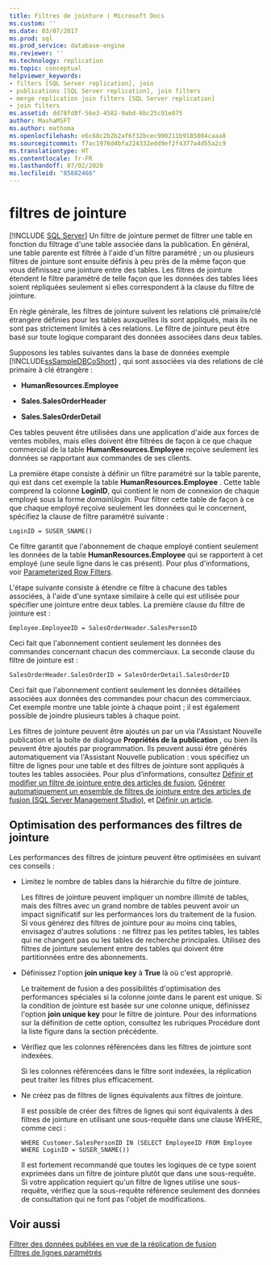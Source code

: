 ```yaml
---
title: Filtres de jointure | Microsoft Docs
ms.custom: ''
ms.date: 03/07/2017
ms.prod: sql
ms.prod_service: database-engine
ms.reviewer: ''
ms.technology: replication
ms.topic: conceptual
helpviewer_keywords:
- filters [SQL Server replication], join
- publications [SQL Server replication], join filters
- merge replication join filters [SQL Server replication]
- join filters
ms.assetid: dd78fd8f-56e3-4582-9abd-6bc25c91e075
author: MashaMSFT
ms.author: mathoma
ms.openlocfilehash: e6c68c2b2b2af6f32bcec900211b9185004caaa8
ms.sourcegitcommit: f7ac1976d4bfa224332edd9ef2f4377a4d55a2c9
ms.translationtype: HT
ms.contentlocale: fr-FR
ms.lasthandoff: 07/02/2020
ms.locfileid: "85882466"
---
```

# <a name="join-filters"></a>filtres de jointure
[!INCLUDE [SQL Server](../../../includes/applies-to-version/sqlserver.md)]
  Un filtre de jointure permet de filtrer une table en fonction du filtrage d'une table associée dans la publication. En général, une table parente est filtrée à l'aide d'un filtre paramétré ; un ou plusieurs filtres de jointure sont ensuite définis à peu près de la même façon que vous définissez une jointure entre des tables. Les filtres de jointure étendent le filtre paramétré de telle façon que les données des tables liées soient répliquées seulement si elles correspondent à la clause du filtre de jointure.  
  
 En règle générale, les filtres de jointure suivent les relations clé primaire/clé étrangère définies pour les tables auxquelles ils sont appliqués, mais ils ne sont pas strictement limités à ces relations. Le filtre de jointure peut être basé sur toute logique comparant des données associées dans deux tables.  
  
 Supposons les tables suivantes dans la base de données exemple [!INCLUDE[ssSampleDBCoShort](../../../includes/sssampledbcoshort-md.md)] , qui sont associées via des relations de clé primaire à clé étrangère :  
  
-   **HumanResources.Employee**  
  
-   **Sales.SalesOrderHeader**  
  
-   **Sales.SalesOrderDetail**  
  
 Ces tables peuvent être utilisées dans une application d'aide aux forces de ventes mobiles, mais elles doivent être filtrées de façon à ce que chaque commercial de la table **HumanResources.Employee** reçoive seulement les données se rapportant aux commandes de ses clients.  
  
 La première étape consiste à définir un filtre paramétré sur la table parente, qui est dans cet exemple la table **HumanResources.Employee** . Cette table comprend la colonne **LoginID**, qui contient le nom de connexion de chaque employé sous la forme *domain\login*. Pour filtrer cette table de façon à ce que chaque employé reçoive seulement les données qui le concernent, spécifiez la clause de filtre paramétré suivante :  
  
```  
LoginID = SUSER_SNAME()  
```  
  
 Ce filtre garantit que l'abonnement de chaque employé contient seulement les données de la table **HumanResources.Employee** qui se rapportent à cet employé (une seule ligne dans le cas présent). Pour plus d'informations, voir [Parameterized Row Filters](../../../relational-databases/replication/merge/parameterized-filters-parameterized-row-filters.md).  
  
 L'étape suivante consiste à étendre ce filtre à chacune des tables associées, à l'aide d'une syntaxe similaire à celle qui est utilisée pour spécifier une jointure entre deux tables. La première clause du filtre de jointure est :  
  
```  
Employee.EmployeeID = SalesOrderHeader.SalesPersonID  
```  
  
 Ceci fait que l'abonnement contient seulement les données des commandes concernant chacun des commerciaux. La seconde clause du filtre de jointure est :  
  
```  
SalesOrderHeader.SalesOrderID = SalesOrderDetail.SalesOrderID  
```  
  
 Ceci fait que l'abonnement contient seulement les données détaillées associées aux données des commandes pour chacun des commerciaux. Cet exemple montre une table jointe à chaque point ; il est également possible de joindre plusieurs tables à chaque point.  
  
 Les filtres de jointure peuvent être ajoutés un par un via l'Assistant Nouvelle publication et la boîte de dialogue **Propriétés de la publication** , ou bien ils peuvent être ajoutés par programmation. Ils peuvent aussi être générés automatiquement via l'Assistant Nouvelle publication : vous spécifiez un filtre de lignes pour une table et des filtres de jointure sont appliqués à toutes les tables associées. Pour plus d’informations, consultez [Définir et modifier un filtre de jointure entre des articles de fusion](../../../relational-databases/replication/publish/define-and-modify-a-join-filter-between-merge-articles.md), [Générer automatiquement un ensemble de filtres de jointure entre des articles de fusion &#40;SQL Server Management Studio&#41;](../../../relational-databases/replication/publish/automatically-generate-join-filters-between-merge-articles.md), et [Définir un article](../../../relational-databases/replication/publish/define-an-article.md).  
  
## <a name="optimizing-join-filter-performance"></a>Optimisation des performances des filtres de jointure  
 Les performances des filtres de jointure peuvent être optimisées en suivant ces conseils :  
  
-   Limitez le nombre de tables dans la hiérarchie du filtre de jointure.  
  
     Les filtres de jointure peuvent impliquer un nombre illimité de tables, mais des filtres avec un grand nombre de tables peuvent avoir un impact significatif sur les performances lors du traitement de la fusion. Si vous générez des filtres de jointure pour au moins cinq tables, envisagez d'autres solutions : ne filtrez pas les petites tables, les tables qui ne changent pas ou les tables de recherche principales. Utilisez des filtres de jointure seulement entre des tables qui doivent être partitionnées entre des abonnements.  
  
-   Définissez l'option **join unique key** à **True** là où c'est approprié.  
  
     Le traitement de fusion a des possibilités d'optimisation des performances spéciales si la colonne jointe dans le parent est unique. Si la condition de jointure est basée sur une colonne unique, définissez l'option **join unique key** pour le filtre de jointure. Pour des informations sur la définition de cette option, consultez les rubriques Procédure dont la liste figure dans la section précédente.  
  
-   Vérifiez que les colonnes référencées dans les filtres de jointure sont indexées.  
  
     Si les colonnes référencées dans le filtre sont indexées, la réplication peut traiter les filtres plus efficacement.  
  
-   Ne créez pas de filtres de lignes équivalents aux filtres de jointure.  
  
     Il est possible de créer des filtres de lignes qui sont équivalents à des filtres de jointure en utilisant une sous-requête dans une clause WHERE, comme ceci :  
  
    ```  
    WHERE Customer.SalesPersonID IN (SELECT EmployeeID FROM Employee WHERE LoginID = SUSER_SNAME())   
    ```  
  
     Il est fortement recommandé que toutes les logiques de ce type soient exprimées dans un filtre de jointure plutôt que dans une sous-requête. Si votre application requiert qu'un filtre de lignes utilise une sous-requête, vérifiez que la sous-requête référence seulement des données de consultation qui ne font pas l'objet de modifications.  
  
## <a name="see-also"></a>Voir aussi  
 [Filtrer des données publiées en vue de la réplication de fusion](../../../relational-databases/replication/merge/filter-published-data-for-merge-replication.md)   
 [Filtres de lignes paramétrés](../../../relational-databases/replication/merge/parameterized-filters-parameterized-row-filters.md)  
  
  
